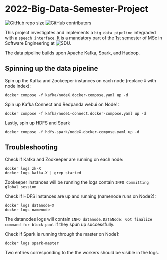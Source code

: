 # 2022-Big-Data-Semester-Project

<!--- These are examples. See https://shields.io for others or to customize this set of shields. You might want to include dependencies, project status and licence info here --->
![GitHub repo size](https://img.shields.io/github/repo-size/frederikstroem/2022-Big-Data-Semester-Project)
![GitHub contributors](https://img.shields.io/github/contributors/frederikstroem/2022-Big-Data-Semester-Project)

This project investigates and implements a `big data pipeline` integraded with a `speech interface`. It is a mandatory part of the 1st semester of MSc in Software Engineering at ![SDU](https://www.sdu.dk/en/uddannelse/kandidat/softwareengineering). 

The data pipeline builds upon Apache Kafka, Spark, and Hadoop.


## Spinning up the data pipeline
Spin up the Kafka and Zookeeper instances on each node (replace `X` with node index):
```
docker compose -f kafka/nodeX.docker-compose.yaml up -d
```
Spin up Kafka Connect and Redpanda webui on Node1:
```
docker compose -f kafka/node1-connect.docker-compose.yaml up -d
```
Lastly, spin up HDFS and Spark
```
docker compose -f hdfs-spark/nodeX.docker-compose.yaml up -d
```

## Troubleshooting
Check if Kafka and Zookeeper are running on each node:
```
docker logs zk-X
docker logs kafka-X | grep started
```
Zookeeper instances will be running the logs contain `INFO Committing global session`

Check if HDFS instances are up and running (namenode runs on Node2):
```
docker logs datanode-X
docker logs namenode
```
The datanodes logs will contain `INFO datanode.DataNode: Got finalize command for block pool` if they spun up successfully.

Check if Spark is running through the master on Node1:
```
docker logs spark-master
```
Two entries corresponding to the the workers should be visible in the logs.
